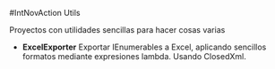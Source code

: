 #IntNovAction Utils

Proyectos con utilidades sencillas para hacer cosas varias

* **ExcelExporter** Exportar IEnumerables a Excel, aplicando sencillos formatos mediante expresiones lambda. Usando ClosedXml.
